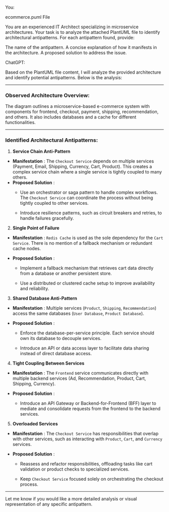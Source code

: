 
You: 

ecommerce.puml
File

You are an experienced IT Architect specializing in microservice architectures. Your task is to analyze the attached PlantUML file to identify architectural antipatterns. For each antipattern found, provide: 

The name of the antipattern.
A concise explanation of how it manifests in the architecture.
A proposed solution to address the issue.

ChatGPT: 

Based on the PlantUML file content, I will analyze the provided architecture and identify potential antipatterns. Below is the analysis:


---


### Observed Architecture Overview: 

The diagram outlines a microservice-based e-commerce system with components for frontend, checkout, payment, shipping, recommendation, and others. It also includes databases and a cache for different functionalities.


---


### Identified Architectural Antipatterns: 
1. **Service Chain Anti-Pattern**  
- **Manifestation** :
The `Checkout Service` depends on multiple services (Payment, Email, Shipping, Currency, Cart, Product). This creates a complex service chain where a single service is tightly coupled to many others.
- **Proposed Solution** : 
  - Use an orchestrator or saga pattern to handle complex workflows. The `Checkout Service` can coordinate the process without being tightly coupled to other services.

  - Introduce resilience patterns, such as circuit breakers and retries, to handle failures gracefully.
2. **Single Point of Failure**  
- **Manifestation** :
`Redis Cache` is used as the sole dependency for the `Cart Service`. There is no mention of a fallback mechanism or redundant cache nodes.
 
- **Proposed Solution** :
  - Implement a fallback mechanism that retrieves cart data directly from a database or another persistent store.

  - Use a distributed or clustered cache setup to improve availability and reliability.
3. **Shared Database Anti-Pattern**  
- **Manifestation** :
Multiple services (`Product`, `Shipping`, `Recommendation`) access the same databases (`User Database`, `Product Database`).

- **Proposed Solution** :
  - Enforce the database-per-service principle. Each service should own its database to decouple services.

  - Introduce an API or data access layer to facilitate data sharing instead of direct database access.
4. **Tight Coupling Between Services**  
- **Manifestation** :
The `Frontend` service communicates directly with multiple backend services (Ad, Recommendation, Product, Cart, Shipping, Currency).

- **Proposed Solution** :
  - Introduce an API Gateway or Backend-for-Frontend (BFF) layer to mediate and consolidate requests from the frontend to the backend services.
5. **Overloaded Services**  
- **Manifestation** :
The `Checkout Service` has responsibilities that overlap with other services, such as interacting with `Product`, `Cart`, and `Currency` services.

- **Proposed Solution** :
  - Reassess and refactor responsibilities, offloading tasks like cart validation or product checks to specialized services.
 
  - Keep `Checkout Service` focused solely on orchestrating the checkout process.


---

Let me know if you would like a more detailed analysis or visual representation of any specific antipattern. ​​

